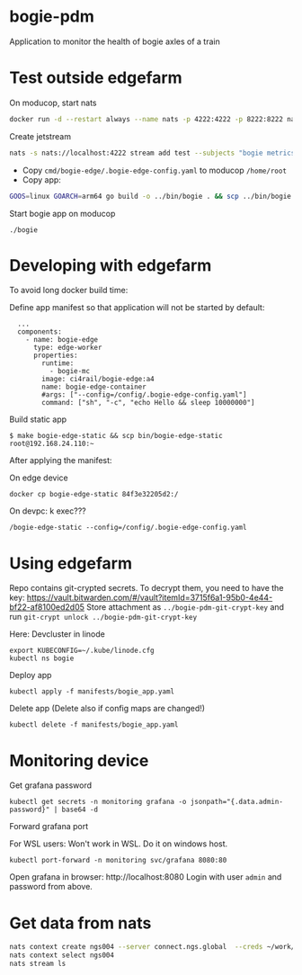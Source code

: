 # bogie-pdm
Application to monitor the health of bogie axles of a train


# Test outside edgefarm

On moducop, start nats
```bash
docker run -d --restart always --name nats -p 4222:4222 -p 8222:8222 nats --http_port 8222 -js
```

Create jetstream
```bash
nats -s nats://localhost:4222 stream add test --subjects "bogie metrics" --ack --max-msgs=100000 --max-bytes=1073741824 --max-age=2d --storage file --retention limits --max-msg-size=-1 --discard old --dupe-window="0s" --replicas 1 --max-msgs-per-subject=-1
```

* Copy `cmd/bogie-edge/.bogie-edge-config.yaml` to moducop `/home/root`
* Copy app:

```bash
GOOS=linux GOARCH=arm64 go build -o ../bin/bogie . && scp ../bin/bogie root@192.168.23.159:~
```

Start bogie app on moducop
```
./bogie
```


# Developing with edgefarm

To avoid long docker build time:

Define app manifest so that application will not be started by default:
```
  ...
  components:
    - name: bogie-edge
      type: edge-worker
      properties:
        runtime:
          - bogie-mc
        image: ci4rail/bogie-edge:a4
        name: bogie-edge-container
        #args: ["--config=/config/.bogie-edge-config.yaml"]
        command: ["sh", "-c", "echo Hello && sleep 10000000"]
```


Build static app
```
$ make bogie-edge-static && scp bin/bogie-edge-static root@192.168.24.110:~
```

After applying the manifest:

On edge device
```
docker cp bogie-edge-static 84f3e32205d2:/
```

On devpc: k exec???
```
/bogie-edge-static --config=/config/.bogie-edge-config.yaml
```

# Using edgefarm

Repo contains git-crypted secrets. To decrypt them, you need to have the key: https://vault.bitwarden.com/#/vault?itemId=3715f6a1-95b0-4e44-bf22-af8100ed2d05
Store attachment as `../bogie-pdm-git-crypt-key` and run `git-crypt unlock ../bogie-pdm-git-crypt-key`

Here: Devcluster in linode

```
export KUBECONFIG=~/.kube/linode.cfg
kubectl ns bogie
```

Deploy app
```
kubectl apply -f manifests/bogie_app.yaml
```

Delete app (Delete also if config maps are changed!)
```
kubectl delete -f manifests/bogie_app.yaml
```


# Monitoring device

Get grafana password
```
kubectl get secrets -n monitoring grafana -o jsonpath="{.data.admin-password}" | base64 -d
```

Forward grafana port

For WSL users: Won't work in WSL. Do it on windows host.
```
kubectl port-forward -n monitoring svc/grafana 8080:80
```

Open grafana in browser: http://localhost:8080
Login with user `admin` and password from above.


# Get data from nats

```bash
nats context create ngs004 --server connect.ngs.global  --creds ~/work/bogie-pdm/edgefarm/manifest/ngs0004_customer.creds
nats context select ngs004
nats stream ls
```
